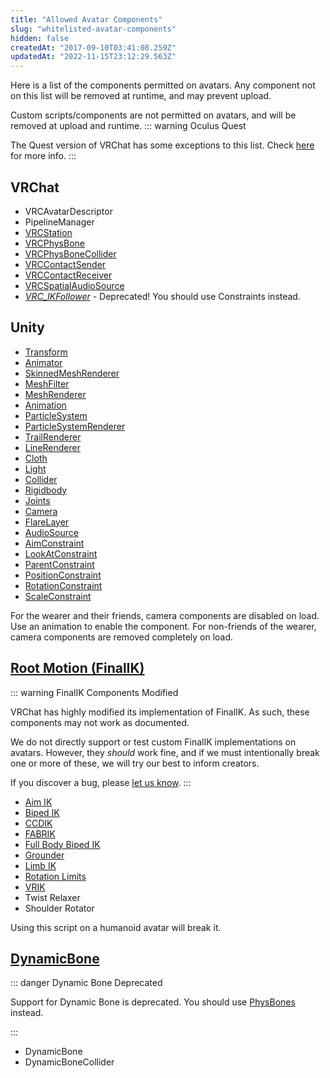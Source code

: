 ```yaml
---
title: "Allowed Avatar Components"
slug: "whitelisted-avatar-components"
hidden: false
createdAt: "2017-09-10T03:41:08.259Z"
updatedAt: "2022-11-15T23:12:29.563Z"
---
```

Here is a list of the components permitted on avatars. Any component not on this list will be removed at runtime, and may prevent upload.

Custom scripts/components are not permitted on avatars, and will be removed at upload and runtime.
::: warning Oculus Quest

The Quest version of VRChat has some exceptions to this list. Check [here](/creators.vrchat.com/platforms/android/quest-content-limitations#components) for more info.
:::
## VRChat

- VRCAvatarDescriptor 
- PipelineManager
- [VRCStation](/creators.vrchat.com/worlds/components/vrc_station)
- [VRCPhysBone](/creators.vrchat.com/avatars/avatar-dynamics/physbones#vrcphysbone)
- [VRCPhysBoneCollider](/creators.vrchat.com/avatars/avatar-dynamics/physbones#vrcphysbonecollider)
- [VRCContactSender](/creators.vrchat.com/avatars/avatar-dynamics/contacts#vrccontactsender)
- [VRCContactReceiver](/creators.vrchat.com/avatars/avatar-dynamics/contacts#VRCContactReceiver)
- [VRCSpatialAudioSource](/creators.vrchat.com/worlds/components/vrc_spatialaudiosource#spatial-audio-on-avatars)
- [*VRC_IKFollower*](https://docs.vrchat.com/docs/vrc_ikfollower) - Deprecated! You should use Constraints instead.

## Unity

- [Transform](https://docs.unity3d.com/2019.4/Documentation/Manual/class-Transform.html)
- [Animator](https://docs.unity3d.com/2019.4/Documentation/Manual/class-Animator.html)
- [SkinnedMeshRenderer](https://docs.unity3d.com/2019.4/Documentation/Manual/class-SkinnedMeshRenderer.html)
- [MeshFilter](https://docs.unity3d.com/2019.4/Documentation/Manual/class-MeshFilter.html)
- [MeshRenderer](https://docs.unity3d.com/2019.4/Documentation/Manual/class-MeshRenderer.html)
- [Animation](https://docs.unity3d.com/2019.4/Documentation/Manual/class-Animation.html)
- [ParticleSystem](https://docs.unity3d.com/2019.4/Documentation/Manual/class-ParticleSystem.html)
- [ParticleSystemRenderer](https://docs.unity3d.com/2019.4/Documentation/Manual/PartSysRendererModule.html)
- [TrailRenderer](https://docs.unity3d.com/2019.4/Documentation/Manual/class-TrailRenderer.html)
- [LineRenderer](https://docs.unity3d.com/2019.4/Documentation/Manual/class-LineRenderer.html)
- [Cloth](https://docs.unity3d.com/2019.4/Documentation/Manual/class-Cloth.html)
- [Light](https://docs.unity3d.com/2019.4/Documentation/Manual/class-Light.html)
- [Collider](https://docs.unity3d.com/2019.4/Documentation/Manual/CollidersOverview.html)
- [Rigidbody](https://docs.unity3d.com/2019.4/Documentation/Manual/class-Rigidbody.html)
- [Joints](https://docs.unity3d.com/2019.4/Documentation/Manual/Joints.html)
- [Camera](https://docs.unity3d.com/2019.4/Documentation/Manual/class-Camera.html)
- [FlareLayer](https://docs.unity3d.com/2019.4/Documentation/Manual/class-FlareLayer.html)
- [AudioSource](https://docs.unity3d.com/2019.4/Documentation/Manual/class-AudioSource.html)
- [AimConstraint](https://docs.unity3d.com/2019.4/Documentation/Manual/class-AimConstraint.html)
- [LookAtConstraint](https://docs.unity3d.com/2019.4/Documentation/Manual/class-LookAtConstraint.html)
- [ParentConstraint](https://docs.unity3d.com/2019.4/Documentation/Manual/class-ParentConstraint.html)
- [PositionConstraint](https://docs.unity3d.com/2019.4/Documentation/Manual/class-PositionConstraint.html)
- [RotationConstraint](https://docs.unity3d.com/2019.4/Documentation/Manual/class-RotationConstraint.html)
- [ScaleConstraint](https://docs.unity3d.com/2019.4/Documentation/Manual/class-ScaleConstraint.html)

 For the wearer and their friends, camera components are disabled on load. Use an animation to enable the component. For non-friends of the wearer, camera components are removed completely on load.

## [Root Motion (FinalIK)](http://www.root-motion.com/finalikdox/html/index.html)
::: warning FinalIK Components Modified

VRChat has highly modified its implementation of FinalIK. As such, these components may not work as documented.

We do not directly support or test custom FinalIK implementations on avatars. However, they *should* work fine, and if we must intentionally break one or more of these, we will try our best to inform creators. 

If you discover a bug, please [let us know](https://feedback.vrchat.com).
:::
- [Aim IK](http://www.root-motion.com/finalikdox/html/page1.html)
- [Biped IK](http://www.root-motion.com/finalikdox/html/page4.html)
- [CCDIK](http://www.root-motion.com/finalikdox/html/page5.html)
- [FABRIK](http://www.root-motion.com/finalikdox/html/page6.html)
- [Full Body Biped IK](http://www.root-motion.com/finalikdox/html/page8.html)
- [Grounder](http://www.root-motion.com/finalikdox/html/page9.html)
- [Limb IK](http://www.root-motion.com/finalikdox/html/page12.html)
- [Rotation Limits](http://www.root-motion.com/finalikdox/html/page14.html)
- [VRIK](http://www.root-motion.com/finalikdox/html/page16.html)
- Twist Relaxer
- Shoulder Rotator

 Using this script on a humanoid avatar will break it.

## [DynamicBone](https://assetstore.unity.com/packages/tools/animation/dynamic-bone-16743)
::: danger Dynamic Bone Deprecated

Support for Dynamic Bone is deprecated. You should use [PhysBones](/creators.vrchat.com/avatars/avatar-dynamics/physbones) instead.
  
:::

- DynamicBone
- DynamicBoneCollider
